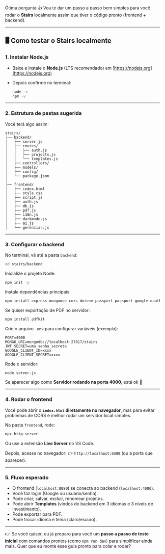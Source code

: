 Ótima pergunta 👍 Vou te dar um passo a passo bem simples para você rodar o **Stairs** localmente assim que tiver o código pronto (frontend + backend).

---

## 🖥️ Como testar o **Stairs** localmente

### 1. Instalar Node.js

* Baixe e instale o **Node.js** (LTS recomendado) em [https://nodejs.org](https://nodejs.org)
* Depois confirme no terminal:

  ```bash
  node -v
  npm -v
  ```

---

### 2. Estrutura de pastas sugerida

Você terá algo assim:

```
stairs/
│── backend/
│   ├── server.js
│   ├── routes/
│   │   ├── auth.js
│   │   ├── projects.js
│   │   └── templates.js
│   ├── controllers/
│   ├── models/
│   ├── config/
│   └── package.json
│
│── frontend/
│   ├── index.html
│   ├── style.css
│   ├── script.js
│   ├── auth.js
│   ├── db.js
│   ├── pdf.js
│   ├── i18n.js
│   ├── darkmode.js
│   ├── ai.js
│   └── gerenciar.js
```

---

### 3. Configurar o backend

No terminal, vá até a pasta `backend`:

```bash
cd stairs/backend
```

Inicialize o projeto Node:

```bash
npm init -y
```

Instale dependências principais:

```bash
npm install express mongoose cors dotenv passport passport-google-oauth20 jsonwebtoken bcryptjs
```

Se quiser exportação de PDF no servidor:

```bash
npm install pdfkit
```

Crie o arquivo `.env` para configurar variáveis (exemplo):

```
PORT=4000
MONGO_URI=mongodb://localhost:27017/stairs
JWT_SECRET=uma_senha_secreta
GOOGLE_CLIENT_ID=xxxx
GOOGLE_CLIENT_SECRET=xxxx
```

Rode o servidor:

```bash
node server.js
```

Se aparecer algo como **Servidor rodando na porta 4000**, está ok 🚀

---

### 4. Rodar o frontend

Você pode abrir o **`index.html` diretamente no navegador**, mas para evitar problemas de CORS é melhor rodar um servidor local simples.

Na pasta `frontend`, rode:

```bash
npx http-server
```

Ou use a extensão **Live Server** no VS Code.

Depois, acesse no navegador:
👉 `http://localhost:8080` (ou a porta que aparecer).

---

### 5. Fluxo esperado

* O frontend (`localhost:8080`) se conecta ao backend (`localhost:4000`).
* Você faz login (Google ou usuário/senha).
* Pode criar, salvar, excluir, renomear projetos.
* Pode abrir **Templates** (vindos do backend em 3 idiomas e 3 níveis de investimento).
* Pode exportar para PDF.
* Pode trocar idioma e tema (claro/escuro).

---

👉 Se você quiser, eu já preparo para você um **passo a passo de teste inicial** com comandos prontos (como `npm run dev`) para simplificar ainda mais. Quer que eu monte esse guia pronto para colar e rodar?

